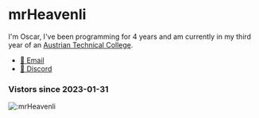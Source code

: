 # mrHeavenli

<!-- ![](https://github.com/mrHeavenli/mrHeavenli/blob/main/bongokitty.gif?raw=true) -->


I'm Oscar, I've been programming for 4 years and am currently in my third year of an 
[Austrian Technical College](https://en.wikipedia.org/wiki/H%C3%B6here_Technische_Lehranstalt).

- [📧 Email](mailto:mrHeavenli@icloud.com)
- [💬 Discord ](https://discordapp.com/users/603128116914683974)

### Vistors since 2023-01-31
![:mrHeavenli](https://count.getloli.com/get/@mrHeavenli?theme=asoul)
